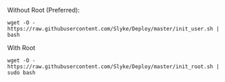 
Without Root (Preferred):
```
wget -O - https://raw.githubusercontent.com/Slyke/Deploy/master/init_user.sh | bash
```


With Root
```
wget -O - https://raw.githubusercontent.com/Slyke/Deploy/master/init_root.sh | sudo bash
```
